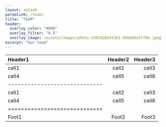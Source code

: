 ```yaml
---
layout: splash
permalink: /team/
title: "TEAM"
header:
  overlay_color: "#000"
  overlay_filter: "0.5"
  overlay_image: /assets/images/photo-1501820434261-5bb046afcf6b.jpeg
excerpt: "Our team"
---
```


| Header1 | Header2 | Header3 |
|:--------|:-------:|--------:|
| cell1   | cell2   | cell3   |
| cell4   | cell5   | cell6   |
|-----------------------------|
| cell1   | cell2   | cell3   |
| cell4   | cell5   | cell6   |
|=============================|
| Foot1   | Foot2   | Foot3   |
